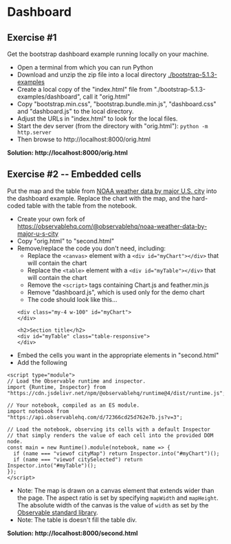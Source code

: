 
# Dashboard

## Exercise #1

Get the bootstrap dashboard example running locally on your machine.

* Open a terminal from which you can run Python
* Download and unzip the zip file into a local directory [./bootstrap-5.1.3-examples](./bootstrap-5.1.3-examples)
* Create a local copy of the "index.html" file from "./bootstrap-5.1.3-examples/dashboard", call it "orig.html"
* Copy "bootstrap.min.css", "bootstrap.bundle.min.js", "dashboard.css" and "dashboard.js" to the local directory.
* Adjust the URLs in "index.html" to look for the local files.
* Start the dev server (from the directory with "orig.html"): `python -m http.server`
* Then browse to http://localhost:8000/orig.html

**Solution: http://localhost:8000/orig.html**

## Exercise #2 -- Embedded cells

Put the map and the table from
[NOAA weather data by major U.S. city](https://observablehq.com/@observablehq/noaa-weather-data-by-major-u-s-city)
into the dashboard example. Replace the chart with the map, and the hard-coded table with the table from the notebook.

* Create your own fork of https://observablehq.com/@observablehq/noaa-weather-data-by-major-u-s-city
* Copy "orig.html" to "second.html"
* Remove/replace the code you don't need, including:
  * Replace the `<canvas>` element with a `<div id="myChart"></div>` that will contain the chart
  * Replace the `<table>` element with a `<div id="myTable"></div>` that will contain the chart
  * Remove the `<script>` tags containing Chart.js and feather.min.js
  * Remove "dashboard.js", which is used only for the demo chart
  * The code should look like this...
  ```
  <div class="my-4 w-100" id="myChart">
  </div>

  <h2>Section title</h2>
  <div id="myTable" class="table-responsive">
  </div>
  ```
* Embed the cells you want in the appropriate elements in "second.html"
* Add the following
```
<script type="module">
// Load the Observable runtime and inspector.
import {Runtime, Inspector} from "https://cdn.jsdelivr.net/npm/@observablehq/runtime@4/dist/runtime.js";

// Your notebook, compiled as an ES module.
import notebook from "https://api.observablehq.com/d/72366cd25d762e7b.js?v=3";

// Load the notebook, observing its cells with a default Inspector
// that simply renders the value of each cell into the provided DOM node.
const main = new Runtime().module(notebook, name => {
  if (name === "viewof cityMap") return Inspector.into("#myChart")();
  if (name === "viewof citySelected") return  Inspector.into("#myTable")();
});
</script>
```
* Note: The map is drawn on a canvas element that extends wider than the page.
  The aspect ratio is set by specifying `mapWidth` and `mapHeight`.
  The absolute width of the canvas is the value of `width` as set by
  the [Observable standard library](https://github.com/observablehq/stdlib#width).
* Note: The table is doesn't fill the table div.

**Solution: http://localhost:8000/second.html**


